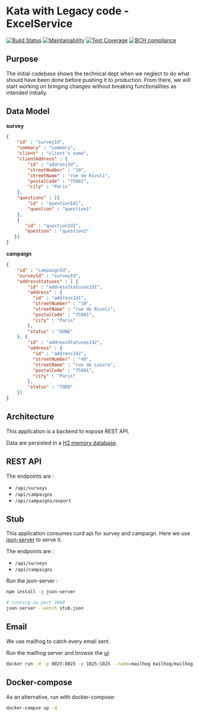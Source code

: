 # Kata with Legacy code - ExcelService

[![Build Status](https://travis-ci.org/newlight77/kata-legacy-excelservice.svg?branch=master)](https://travis-ci.org/newlight77/kata-legacy-excelservice)
[![Maintainability](https://api.codeclimate.com/v1/badges/0a7b2d54b65bab7fa33a/maintainability)](https://codeclimate.com/github/newlight77/kata-legacy-excelservice/maintainability)
[![Test Coverage](https://api.codeclimate.com/v1/badges/0a7b2d54b65bab7fa33a/test_coverage)](https://codeclimate.com/github/newlight77/kata-legacy-excelservice/test_coverage)
[![BCH compliance](https://bettercodehub.com/edge/badge/newlight77/kata-legacy-excelservice?branch=master)](https://bettercodehub.com/)

## Purpose

The initial codebase shows the technical dept when we neglect to do what should have been done before pushing it to production. From there, we will start working on bringing changes without breaking functionalities as intended initially.

## Data Model

__survey__
```json
{
    "id" : "surveyId",
    "sommary" : "sommary",
    "client" : "client's name",
    "clientAddress" : {
        "id" : "addressId",
        "streetNumber" : "10",
        "streetName" : "rue de Rivoli",
        "postalCode" : "75001",
        "city" : "Paris"
    },
    "questions" : [{
        "id" : "questionId1",
        "question" : "question1"
    }, 
    {
       "id" : "questionId2",
       "question" : "question2"
   }] 
}
```

__campaign__
```json
{
    "id" : "campaignId",
    "surveyId" : "surveyId",
    "addressStatuses" : [ {
        "id" : "addressStatusesId1",
        "address" : {
          "id" : "addressId1",
          "streetNumber" : "10",
          "streetName" : "rue de Rivoli",
          "postalCode" : "75001",
          "city" : "Paris"
        },
        "status" : "DONE"
    }, {
        "id" : "addressStatusesId2",
        "address" : {
          "id" : "addressId2",
          "streetNumber" : "40",
          "streetName" : "rue de Louvre",
          "postalCode" : "75001",
          "city" : "Paris"
        },
        "status" : "TODO"
    }] 
}
```

## Architecture 

This application is a backend to expose REST API. 

Data are persisted in a [H2 memory database](http://localhost:8080/h2-console).

## REST API

The endpoints are :

- `/api/surveys`
- `/api/campaigns`
- `/api/campaigns/export`

## Stub

This application consumes curd api for survey and campaign. Here we use [json-server](https://github.com/typicode/json-server#getting-started) to serve it.

The endpoints are :

- `/api/surveys`
- `/api/campaigns`

Run the json-server :

```bash
npm install -g json-server

# running on port 3000
json-server --watch stub.json

```

## Email

We use mailhog to catch every email sent. 

Run the mailhog server and browse the [ui](http://localhost:8025/#):

```bash
docker run -d -p 8025:8025 -p 1025:1025 --name=mailhog mailhog/mailhog
```

## Docker-compose

As an alternative, run with docker-compose:

```bash
docker-compse up -d
```